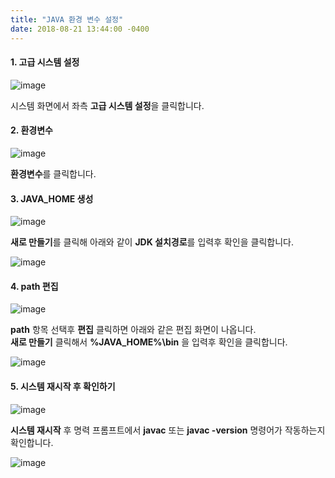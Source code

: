 ```yaml
---
title: "JAVA 환경 변수 설정"
date: 2018-08-21 13:44:00 -0400
---
```

#### 1. 고급 시스템 설정
![image](/assets/images/java/env/java_env_01.png)

시스템 화면에서 좌측 **고급 시스템 설정**을 클릭합니다.
  
#### 2. 환경변수
![image](/assets/images/java/env/java_env_02.png)

**환경변수**를 클릭합니다.

#### 3. JAVA_HOME 생성
![image](/assets/images/java/env/java_env_03.png)

**새로 만들기**를 클릭해 아래와 같이 **JDK 설치경로**를 입력후 확인을 클릭합니다.

![image](/assets/images/java/env/java_env_04.png)

#### 4. path 편집
![image](/assets/images/java/env/java_env_05.png)

**path** 항목 선택후 **편집** 클릭하면 아래와 같은 편집 화면이 나옵니다.  
**새로 만들기** 클릭해서 **%JAVA_HOME%\bin** 을 입력후 확인을 클릭합니다.

![image](/assets/images/java/env/java_env_06.png)

#### 5. 시스템 재시작 후 확인하기
![image](/assets/images/java/env/java_env_08.png)

**시스템 재시작** 후 명력 프롬프트에서 **javac** 또는 **javac -version** 명령어가 작동하는지 확인합니다.

![image](/assets/images/java/env/java_env_09.png)
